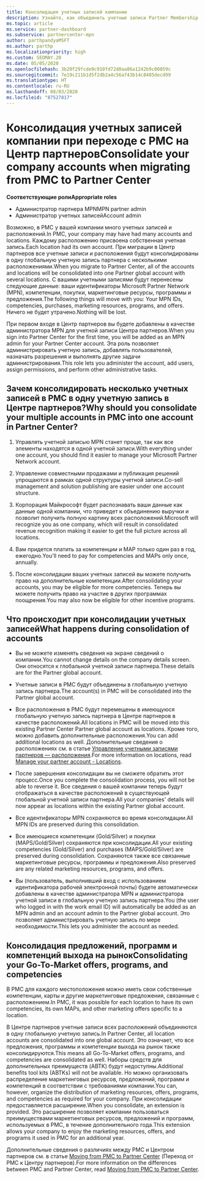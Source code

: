 ```yaml
---
title: Консолидация учетных записей компании
description: Узнайте, как объединить учетные записи Partner Membership Center (PMC) в одну учетную запись в Центре партнеров. Относится к переходу с PMC на Центр партнеров.
ms.topic: article
ms.service: partner-dashboard
ms.subservice: partnercenter-mpn
author: parthpandyaMSFT
ms.author: parthp
ms.localizationpriority: high
ms.custom: SEOMAY.20
ms.date: 05/05/2020
ms.openlocfilehash: 3b20f29fcde9c910fd72d0aa86a1242b9c00859c
ms.sourcegitcommit: 7e19c211b1d5f2db2a4c56a743b14c8485decd99
ms.translationtype: HT
ms.contentlocale: ru-RU
ms.lasthandoff: 08/03/2020
ms.locfileid: "87527817"
---
```

# <a name="consolidate-your-company-accounts-when-migrating-from-pmc-to-partner-center"></a><span data-ttu-id="74a44-104">Консолидация учетных записей компании при переходе с PMC на Центр партнеров</span><span class="sxs-lookup"><span data-stu-id="74a44-104">Consolidate your company accounts when migrating from PMC to Partner Center</span></span>

<span data-ttu-id="74a44-105">**Соответствующие роли**</span><span class="sxs-lookup"><span data-stu-id="74a44-105">**Appropriate roles**</span></span>

- <span data-ttu-id="74a44-106">Администратор партнера MPN</span><span class="sxs-lookup"><span data-stu-id="74a44-106">MPN partner admin</span></span>
- <span data-ttu-id="74a44-107">Администратор учетных записей</span><span class="sxs-lookup"><span data-stu-id="74a44-107">Account admin</span></span>

<span data-ttu-id="74a44-108">Возможно, в PMC у вашей компании много учетных записей и расположений.</span><span class="sxs-lookup"><span data-stu-id="74a44-108">In PMC, your company may have had many accounts and locations.</span></span> <span data-ttu-id="74a44-109">Каждому расположению присвоена собственная учетная запись.</span><span class="sxs-lookup"><span data-stu-id="74a44-109">Each location had its own account.</span></span> <span data-ttu-id="74a44-110">При миграции в Центр партнеров все учетные записи и расположения будут консолидированы в одну глобальную учетную запись партнера с несколькими расположениями.</span><span class="sxs-lookup"><span data-stu-id="74a44-110">When you migrate to Partner Center, all of the accounts and locations will be consolidated into one Partner global account with several locations.</span></span> <span data-ttu-id="74a44-111">С вашими учетными записями будут перенесены следующие данные: ваши идентификаторы Microsoft Partner Network (MPN), компетенции, покупки, маркетинговые ресурсы, программы и предложения.</span><span class="sxs-lookup"><span data-stu-id="74a44-111">The following things will move with you: Your MPN IDs, competencies, purchases, marketing resources, programs, and offers.</span></span> <span data-ttu-id="74a44-112">Ничего не будет утрачено.</span><span class="sxs-lookup"><span data-stu-id="74a44-112">Nothing will be lost.</span></span>

<span data-ttu-id="74a44-113">При первом входе в Центр партнеров вы будете добавлены в качестве администратора MPN для учетной записи Центра партнеров.</span><span class="sxs-lookup"><span data-stu-id="74a44-113">When you sign into Partner Center for the first time, you will be added as an MPN admin for your Partner Center account.</span></span> <span data-ttu-id="74a44-114">Эта роль позволяет администрировать учетную запись, добавлять пользователей, назначать разрешения и выполнять другие задачи администрирования.</span><span class="sxs-lookup"><span data-stu-id="74a44-114">This role lets you administer the account, add users, assign permissions, and perform other administrative tasks.</span></span>

## <a name="why-should-you-consolidate-your-multiple-accounts-in-pmc-into-one-account-in-partner-center"></a><span data-ttu-id="74a44-115">Зачем консолидировать несколько учетных записей в PMC в одну учетную запись в Центре партнеров?</span><span class="sxs-lookup"><span data-stu-id="74a44-115">Why should you consolidate your multiple accounts in PMC into one account in Partner Center?</span></span>

1. <span data-ttu-id="74a44-116">Управлять учетной записью MPN станет проще, так как все элементы находятся в одной учетной записи.</span><span class="sxs-lookup"><span data-stu-id="74a44-116">With everything under one account, you should find it easier to manage your Microsoft Partner Network account.</span></span>

2. <span data-ttu-id="74a44-117">Управление совместными продажами и публикация решений упрощаются в рамках одной структуры учетной записи.</span><span class="sxs-lookup"><span data-stu-id="74a44-117">Co-sell management and solution publishing are easier under one account structure.</span></span>

3. <span data-ttu-id="74a44-118">Корпорация Майкрософт будет распознавать ваши данные как данные одной компании, что приведет к объединению выручки и позволит получить полную картину всех расположений.</span><span class="sxs-lookup"><span data-stu-id="74a44-118">Microsoft will recognize you as one company, which will result in consolidated revenue recognition making it easier to get the full picture across all locations.</span></span>  

4. <span data-ttu-id="74a44-119">Вам придется платить за компетенции и MAP только один раз в год, ежегодно.</span><span class="sxs-lookup"><span data-stu-id="74a44-119">You'll need to pay for competencies and MAPs only once, annually.</span></span>

5. <span data-ttu-id="74a44-120">После консолидации ваших учетных записей вы можете получить право на дополнительные компетенции.</span><span class="sxs-lookup"><span data-stu-id="74a44-120">After consolidating your accounts, you may be eligible for more competencies.</span></span> <span data-ttu-id="74a44-121">Теперь вы можете получить право на участие в других программах поощрения.</span><span class="sxs-lookup"><span data-stu-id="74a44-121">You may also now be eligible for other incentive programs.</span></span>

## <a name="what-happens-during-consolidation-of-accounts"></a><span data-ttu-id="74a44-122">Что происходит при консолидации учетных записей</span><span class="sxs-lookup"><span data-stu-id="74a44-122">What happens during consolidation of accounts</span></span>

- <span data-ttu-id="74a44-123">Вы не можете изменять сведения на экране сведений о компании.</span><span class="sxs-lookup"><span data-stu-id="74a44-123">You cannot change details on the company details screen.</span></span> <span data-ttu-id="74a44-124">Они относятся к глобальной учетной записи партнера.</span><span class="sxs-lookup"><span data-stu-id="74a44-124">These details are for the Partner global account.</span></span>

- <span data-ttu-id="74a44-125">Учетные записи в PMC будут объединены в глобальную учетную запись партнера.</span><span class="sxs-lookup"><span data-stu-id="74a44-125">The account(s) in PMC will be consolidated into the Partner global account.</span></span>

- <span data-ttu-id="74a44-126">Все расположения в PMC будут перемещены в имеющуюся глобальную учетную запись партнера в Центре партнеров в качестве расположений.</span><span class="sxs-lookup"><span data-stu-id="74a44-126">All locations in PMC will be moved into this existing Partner Center Partner global account as locations.</span></span> <span data-ttu-id="74a44-127">Кроме того, можно добавить дополнительные расположения.</span><span class="sxs-lookup"><span data-stu-id="74a44-127">You can add additional locations as well.</span></span> <span data-ttu-id="74a44-128">Дополнительные сведения о расположениях см. в статье [Управление учетными записями партнеров — расположения](manage-locations.md).</span><span class="sxs-lookup"><span data-stu-id="74a44-128">For more information on locations, read  [Manage your partner account - Locations](manage-locations.md).</span></span>

- <span data-ttu-id="74a44-129">После завершения консолидации вы не сможете обратить этот процесс.</span><span class="sxs-lookup"><span data-stu-id="74a44-129">Once you complete the consolidation process, you will not be able to reverse it.</span></span> <span data-ttu-id="74a44-130">Все сведения о вашей компании теперь будут отображаться в качестве расположений в существующей глобальной учетной записи партнера.</span><span class="sxs-lookup"><span data-stu-id="74a44-130">All your companies' details will now appear as locations within the existing Partner global account.</span></span> 

- <span data-ttu-id="74a44-131">Все идентификаторы MPN сохраняются во время консолидации.</span><span class="sxs-lookup"><span data-stu-id="74a44-131">All MPN IDs are preserved during this consolidation.</span></span>

- <span data-ttu-id="74a44-132">Все имеющиеся компетенции (Gold/Silver) и покупки (MAPS/Gold/Silver) сохраняются при консолидации.</span><span class="sxs-lookup"><span data-stu-id="74a44-132">All your existing competencies (Gold/Silver) and purchases (MAPS/Gold/Silver) are preserved during consolidation.</span></span> <span data-ttu-id="74a44-133">Сохраняются также все связанные маркетинговые ресурсы, программы и предложения.</span><span class="sxs-lookup"><span data-stu-id="74a44-133">Also preserved are any related marketing resources, programs, and offers.</span></span>

- <span data-ttu-id="74a44-134">Вы (пользователь, выполнивший вход с использованием идентификатора рабочей электронной почты) будете автоматически добавлены в качестве администратора MPN и администратора учетной записи в глобальную учетную запись партнера.</span><span class="sxs-lookup"><span data-stu-id="74a44-134">You (the user who logged in with the work email ID) will automatically be added as an MPN admin and an account admin to the Partner global account.</span></span> <span data-ttu-id="74a44-135">Это позволяет администрировать учетную запись по мере необходимости.</span><span class="sxs-lookup"><span data-stu-id="74a44-135">This lets you administer the account as needed.</span></span>

## <a name="consolidating-your-go-to-market-offers-programs-and-competencies"></a><span data-ttu-id="74a44-136">Консолидация предложений, программ и компетенций выхода на рынок</span><span class="sxs-lookup"><span data-stu-id="74a44-136">Consolidating your Go-To-Market offers, programs, and competencies</span></span>

<span data-ttu-id="74a44-137">В PMC для каждого местоположения можно иметь свои собственные компетенции, карты и другие маркетинговые предложения, связанные с расположением.</span><span class="sxs-lookup"><span data-stu-id="74a44-137">In PMC, it was possible for each location to have its own competencies, its own MAPs, and other marketing offers specific to a location.</span></span>

<span data-ttu-id="74a44-138">В Центре партнеров учетные записи всех расположений объединяются в одну глобальную учетную запись.</span><span class="sxs-lookup"><span data-stu-id="74a44-138">In Partner Center, all location accounts are consolidated into one global account.</span></span> <span data-ttu-id="74a44-139">Это означает, что все предложения, программы и компетенции выхода на рынок также консолидируются.</span><span class="sxs-lookup"><span data-stu-id="74a44-139">This means all Go-To-Market offers, programs, and competencies are consolidated as well.</span></span> <span data-ttu-id="74a44-140">Наборы средств для дополнительных преимуществ (ABTK) будут недоступны.</span><span class="sxs-lookup"><span data-stu-id="74a44-140">Additional benefits tool kits (ABTKs) will not be available.</span></span> <span data-ttu-id="74a44-141">Но можно организовать распределение маркетинговых ресурсов, предложений, программ и компетенций в соответствии с требованиями компании.</span><span class="sxs-lookup"><span data-stu-id="74a44-141">You can, however, organize the distribution of marketing resources, offers, programs, and competencies as required for your company.</span></span> <span data-ttu-id="74a44-142">При консолидации предоставляется расширение.</span><span class="sxs-lookup"><span data-stu-id="74a44-142">When you consolidate, an extension is provided.</span></span> <span data-ttu-id="74a44-143">Это расширение позволяет компании пользоваться преимуществами маркетинговых ресурсов, предложений и программ, используемых в PMC, в течение дополнительного года.</span><span class="sxs-lookup"><span data-stu-id="74a44-143">This extension allows your company to enjoy the marketing resources, offers, and programs it used in PMC for an additional year.</span></span>

<span data-ttu-id="74a44-144">Дополнительные сведения о различиях между PMC и Центром партнеров см. в статье [Moving from PMC to Partner Center](guide-to-migration.md) (Переход от PMC к Центру партнеров).</span><span class="sxs-lookup"><span data-stu-id="74a44-144">For more information on the differences between PMC and Partner Center, read [Moving from PMC to Partner Center](guide-to-migration.md).</span></span>
